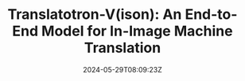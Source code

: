 ---
title: "Translatotron-V(ison): An End-to-End Model for In-Image Machine Translation"
authors:
- Zhibin Lan
- Liqiang Niu
- Fandong Meng
- Jie Zhou
- Min Zhang
- Jinsong Su
author_notes:
- 
- 
- 
- 
- 
- "通讯作者"
date: "2024-05-29T08:09:23Z"
publishDate: "2025-05-29T08:09:23Z"
publication_types: [多模态机器翻译]
publication: "**In Proc. of ACL 2024 findings.**"
---